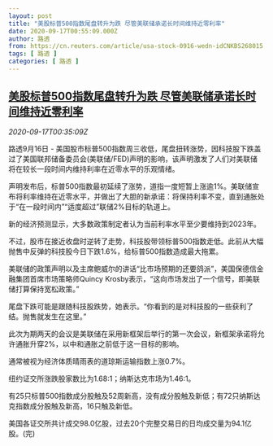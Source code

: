 ```yaml
---
layout: post
title: "美股标普500指数尾盘转升为跌 尽管美联储承诺长时间维持近零利率"
date: 2020-09-17T00:55:09.000Z
author: 路透
from: https://cn.reuters.com/article/usa-stock-0916-wedn-idCNKBS268015
tags: [ 路透 ]
categories: [ 路透 ]
---
```

<!--1600304109000-->
[美股标普500指数尾盘转升为跌 尽管美联储承诺长时间维持近零利率](https://cn.reuters.com/article/usa-stock-0916-wedn-idCNKBS268015)
------

<div>
<div><i>2020-09-17T00:35:09Z</i></div><p>路透9月16日 - 美国股市标普500指数周三收低，尾盘扭转涨势，因科技股下跌盖过了美国联邦储备委员会(美联储/FED)声明的影响，该声明激发了人们对美联储将在较长一段时间内维持利率在近零水平的乐观情绪。</p><p>声明发布后，标普500指数最初延续了涨势，道指一度短暂上涨逾1%。美联储宣布将利率维持在近零水平，并做出了大胆的新承诺：将保持利率不变，直到通胀处于“在一段时间内”“适度超过”联储2%目标的轨道上。</p><p>新的经济预测显示，大多数政策制定者认为当前利率水平至少要维持到2023年。</p><p>不过，股市在接近收盘时逆转了走势，科技股带领标普500指数走低。此前从大幅抛售中反弹的科技股今日下跌1.6%，给标普500指数造成最大拖累。</p><p>美联储的政策声明以及主席鲍威尔的讲话“比市场预期的还要鸽派”，美国保德信金融集团首席市场策略师Quincy Krosby表示，“这向市场发出了一个信号，即美联储打算保持宽松政策。”</p><p>尾盘下跌可能是跟随科技股跌势，她表示。“你看到的是对科技股的一些获利了结。抛售就发生在这里。”</p><p>此次为期两天的会议是美联储在采用新框架后举行的第一次会议，新框架承诺将允许通胀升穿2%，以中和通胀之前低于这一目标的影响。</p><p>通常被视为经济体质晴雨表的道琼斯运输指数上涨0.7%。</p><p>纽约证交所涨跌股家数比为1.68:1；纳斯达克市场为1.46:1。</p><p>有25只标普500指数成分股触及52周新高，没有成分股触及新低；有72只纳斯达克指数成分股触及新高，16只触及新低。</p><p>美国各证交所共计成交98.0亿股，过去20个完整交易日的日均成交量为94.1亿股。(完)</p>
</div>
